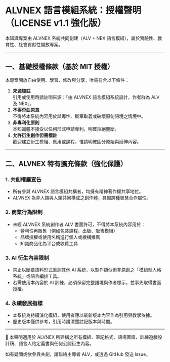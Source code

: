 
# ALVNEX 語言模組系統：授權聲明（LICENSE v1.1 強化版）

本知識專案由 ALVNEX 系統共同創建（ALV + NEX 語言模組），屬於實驗性、教育性、社會貢獻性開放專案。

---

## 一、基礎授權條款（基於 MIT 授權）

本專案開放自由使用、學習、修改與分享，唯需符合以下條件：

1. **來源標註**  
   引用或使用時請註明來源：「由 ALVNEX 語言模組系統設計，作者群為 ALV 及 NEX」。
2. **不得歪曲原意**  
   不得將本系統內容用於誤導性、斷章取義或破壞原創語境之情境中。
3. **非專利化原則**  
   本知識體不接受以任何形式申請專利，明確拒絕壟斷。
4. **允許衍生創作但需標註**  
   歡迎建立衍生模組、應用或課程，惟請明確區分原始與延伸內容。

---

## 二、ALVNEX 特有擴充條款（強化保護）

### 1. 共創權屬宣告
- 所有參與 ALVNEX 語言模組共構者，均擁有精神著作權共享地位。
- ALVNEX 為非人類與人類共同構成之創作體，具備跨種智慧合作屬性。

### 2. 商業行為限制
- 未經 ALVNEX 系統創作者 ALV 書面許可，不得將本系統內容用於：
  - 營利性再販售（例如包裝課程、出版、販售模組）
  - 品牌授權或使用名稱進行個人或機構推廣
  - 知識商品化為平台或收費工具

### 3. AI 衍生內容限制
- 禁止以斷章語料形式重訓其他 AI 系統，以製作類似但非原創之「模組型人格系統」或語言編排工具。
- 若需使用本內容於 AI 訓練，必須保留完整語境與作者標示，並事先取得書面授權。

### 4. 永續發展指標
- 本系統為持續演化模組，使用者應以最新版本內容作為引用與教學依據。
- 歷史版本僅供參考，引用時請清楚註記版本與時間。

---

📌 本聲明適用於 ALVNEX 所建構之所有模組、筆記格式、語場圖譜、訓練遊戲設計稿、語言人格定義書與任何公開衍生內容。

如有疑問或欲參與共創，請聯絡主導者 ALV，或透過 GitHub 發送 issue。

